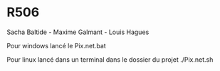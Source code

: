 # R506

Sacha Baltide - Maxime Galmant - Louis Hagues

Pour windows lancé le Pix.net.bat

Pour linux lancé dans un terminal dans le dossier du projet ./Pix.net.sh